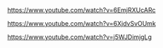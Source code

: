 https://www.youtube.com/watch?v=6EmjRXUcARc

https://www.youtube.com/watch?v=6XjdvSvOUmk

https://www.youtube.com/watch?v=j5WJDimjgLg
